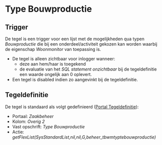 # Type Bouwproductie

## Trigger

De tegel is een trigger voor een lijst met de mogelijkheden qua typen *Bouwproductie* die bij een onderdeel/activiteit gekozen kan worden waarbij de eigenschap *Woonmonitor* van toepassing is.

* De tegel is alleen zichtbaar voor inlogger wanneer:
  * deze aan hem/haar is toegekend
  * de evaluatie van het *SQL statement onzichtbaar* bij de tegeldefinitie een waarde ongelijk aan 0 oplevert.
* Een tegel is disabled indien zo aangevinkt bij de tegeldefinitie.

## Tegeldefinitie

De tegel is standaard als volgt gedefinieerd ([Portal Tegeldefinitie](../../../../instellen_inrichten/portaldefinitie/portal_tegel.md)):

* Portaal: *Zaakbeheer*
* Kolom: *Overig 2*
* Vast opschrift: *Type Bouwproductie*
* Actie: *getFlexList(SysStandardList,nil,nil,G,beheer_tbwmtyptebouwproductie)*
